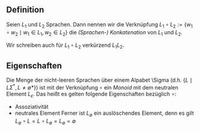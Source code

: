 ## Definition
Seien $L_1$ und $L_2$ Sprachen. 
Dann nennen wir die Verknüpfung $L_1 \circ L_2 := \{w_1 \circ w_2 \mid w_1 \in L_1, w_2 \in L_2 \}$ die *(Sprachen-) Konkatenation*  von $L_1$ und $L_2$.

Wir schreiben auch für $L_1 \circ  L_2$ verkürzend $L_1L_2$.

## Eigenschaften
Die Menge der nicht-leeren Sprachen über einem Alpabet \Sigma (d.h. $\{L \mid L \Sigma^*,L \neq \emptyset*\}$)
ist mit der Verknüpfung $\circ$ ein *Monoid* mit dem neutralen Element $L_\varepsilon$.
Das heißt es gelten folgende Eigenschaften bezüglich $\circ$:
- Assoziativität
- neutrales Element
Ferner ist $L_\emptyset$ ein auslöschendes Element, denn es gilt $L_\emptyset \circ L = L \circ L_\emptyset = L_\emptyset = \emptyset$